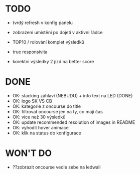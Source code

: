 # TODO

- tvrdý refresh v konfig panelu
- zobrazení umístění po dojetí v aktivní řádce
- TOP10 / rolování komplet výsledků
- true responsivita

- korektní výsledky 2 jízd na better score

# DONE

- OK: stacking záhlaví (NEBUDU) + info text na LED (DONE)
- OK: logo SK VS CB
- OK: kategorie z oncourse do title
- OK: filtrovat oncourse jen na ty, co mají čas
- OK: více než 30 výsledků
- OK: update recommended resolution of images in README
- OK: vyhodit hover animace
- OK: klik na status do konfigurace

# WON'T DO

- ??zobrazit oncourse vedle sebe na ledwall
